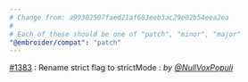 ```yaml
---
# Change from: a99302507faed21af683eeb3ac29e02b54eea2ea
#
# Each of these should be one of "patch", "minor", "major"
"@embroider/compat": "patch"
---
```


[#1383](https://github.com/embroider-build/embroider/pull/1383) : Rename strict flag to strictMode : _by [@NullVoxPopuli](https://github.com/NullVoxPopuli)_
